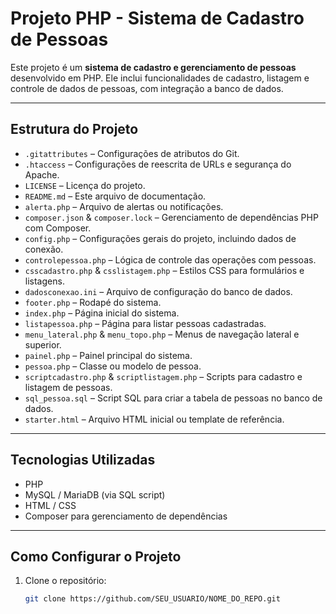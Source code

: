 # Projeto PHP - Sistema de Cadastro de Pessoas

Este projeto é um **sistema de cadastro e gerenciamento de pessoas** desenvolvido em PHP. Ele inclui funcionalidades de cadastro, listagem e controle de dados de pessoas, com integração a banco de dados.

---

## Estrutura do Projeto

- `.gitattributes` – Configurações de atributos do Git.  
- `.htaccess` – Configurações de reescrita de URLs e segurança do Apache.  
- `LICENSE` – Licença do projeto.  
- `README.md` – Este arquivo de documentação.  
- `alerta.php` – Arquivo de alertas ou notificações.  
- `composer.json` & `composer.lock` – Gerenciamento de dependências PHP com Composer.  
- `config.php` – Configurações gerais do projeto, incluindo dados de conexão.  
- `controlepessoa.php` – Lógica de controle das operações com pessoas.  
- `csscadastro.php` & `csslistagem.php` – Estilos CSS para formulários e listagens.  
- `dadosconexao.ini` – Arquivo de configuração do banco de dados.  
- `footer.php` – Rodapé do sistema.  
- `index.php` – Página inicial do sistema.  
- `listapessoa.php` – Página para listar pessoas cadastradas.  
- `menu_lateral.php` & `menu_topo.php` – Menus de navegação lateral e superior.  
- `painel.php` – Painel principal do sistema.  
- `pessoa.php` – Classe ou modelo de pessoa.  
- `scriptcadastro.php` & `scriptlistagem.php` – Scripts para cadastro e listagem de pessoas.  
- `sql_pessoa.sql` – Script SQL para criar a tabela de pessoas no banco de dados.  
- `starter.html` – Arquivo HTML inicial ou template de referência.  

---

## Tecnologias Utilizadas

- PHP  
- MySQL / MariaDB (via SQL script)  
- HTML / CSS  
- Composer para gerenciamento de dependências  

---

## Como Configurar o Projeto

1. Clone o repositório:
   ```bash
   git clone https://github.com/SEU_USUARIO/NOME_DO_REPO.git
